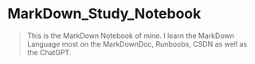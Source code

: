 # MarkDown_Study_Notebook
> This is the MarkDown Notebook of mine. I learn the MarkDown Language most on the MarkDownDoc, Runboobs, CSDN as well as the ChatGPT. 
